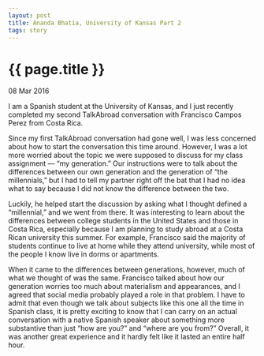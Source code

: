 ```yaml
---
layout: post
title: Ananda Bhatia, University of Kansas Part 2
tags: story
---
```


# {{ page.title }}

08 Mar 2016

I am a Spanish student at the University of Kansas, and I just recently completed my second TalkAbroad conversation with Francisco Campos Perez from Costa Rica.

Since my first TalkAbroad conversation had gone well, I was less concerned about how to start the conversation this time around. However, I was a lot more worried about the topic we were supposed to discuss for my class assignment — “my generation.” Our instructions were to talk about the differences between our own generation and the generation of “the millennials,” but I had to tell my partner right off the bat that I had no idea what to say because I did not know the difference between the two.

Luckily, he helped start the discussion by asking what I thought defined a “millennial,” and we went from there. It was interesting to learn about the differences between college students in the United States and those in Costa Rica, especially because I am planning to study abroad at a Costa Rican university this summer. For example, Francisco said the majority of students continue to live at home while they attend university, while most of the people I know live in dorms or apartments.

When it came to the differences between generations, however, much of what we thought of was the same. Francisco talked about how our generation worries too much about materialism and appearances, and I agreed that social media probably played a role in that problem. I have to admit that even though we talk about subjects like this one all the time in Spanish class, it is pretty exciting to know that I can carry on an actual conversation with a native Spanish speaker about something more substantive than just “how are you?” and “where are you from?” Overall, it was another great experience and it hardly felt like it lasted an entire half hour.